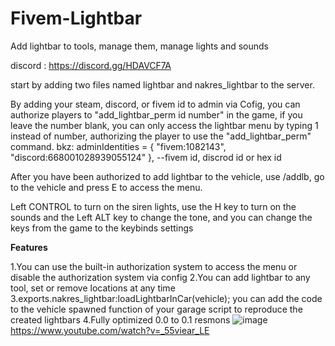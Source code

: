 # Fivem-Lightbar
Add lightbar to tools, manage them, manage lights and sounds

discord : https://discord.gg/HDAVCF7A

start by adding two files named lightbar and nakres_lightbar to the server.

By adding your steam, discord, or fivem id to admin via Cofig, you can authorize players to "add_lightbar_perm id number" in the game, if you leave the number blank, you can only access the lightbar menu by typing 1 instead of number, authorizing the player to use the "add_lightbar_perm" command.
    bkz: adminIdentities = { "fivem:1082143", "discord:668001028939055124" }, --fivem id, discrod id or hex id

After you have been authorized to add lightbar to the vehicle, use /addlb, go to the vehicle and press E to access the menu.

Left CONTROL to turn on the siren lights, use the H key to turn on the sounds and the Left ALT key to change the tone, and you can change the keys from the game to the keybinds settings

**Features**

1.You can use the built-in authorization system to access the menu or disable the authorization system via config
2.You can add lightbar to any tool, set or remove locations at any time
3.exports.nakres_lightbar:loadLightbarInCar(vehicle); you can add the code to the vehicle spawned function of your garage script to reproduce the created lightbars
4.Fully optimized 0.0 to 0.1 resmons
![image](https://user-images.githubusercontent.com/87872407/205168172-b54ea105-919e-4917-924d-6f83a61dfed1.png)
https://www.youtube.com/watch?v=_55viear_LE
